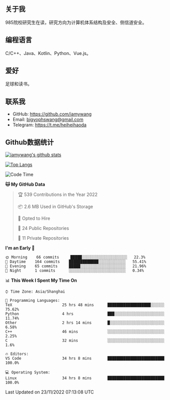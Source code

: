 ## 关于我

985院校研究生在读，研究方向为计算机体系结构及安全、侧信道安全。

## 编程语言

C/C++、Java、Kotlin、Python、Vue.js。

## 爱好

足球和读书。

## 联系我

- GitHub: https://github.com/iamywang
- Email: bigyophswang@gmail.com
- Telegram: https://t.me/heiheihaoda

## Github数据统计

[![iamywang's github stats](https://github-readme-stats.vercel.app/api?username=iamywang&count_private=true&show_icons=true)]()

[![Top Langs](https://github-readme-stats.vercel.app/api/top-langs/?username=iamywang&layout=compact)]()

<!--START_SECTION:waka-->
![Code Time](http://img.shields.io/badge/Code%20Time-618%20hrs%2014%20mins-blue)

**🐱 My GitHub Data** 

> 🏆 539 Contributions in the Year 2022
 > 
> 📦 2.6 MB Used in GitHub's Storage 
 > 
> 💼 Opted to Hire
 > 
> 📜 24 Public Repositories 
 > 
> 🔑 11 Private Repositories  
 > 
**I'm an Early 🐤** 

```text
🌞 Morning    66 commits     █████░░░░░░░░░░░░░░░░░░░░   22.3% 
🌆 Daytime    164 commits    █████████████░░░░░░░░░░░░   55.41% 
🌃 Evening    65 commits     █████░░░░░░░░░░░░░░░░░░░░   21.96% 
🌙 Night      1 commits      ░░░░░░░░░░░░░░░░░░░░░░░░░   0.34%

```


📊 **This Week I Spent My Time On** 

```text
⌚︎ Time Zone: Asia/Shanghai

💬 Programming Languages: 
TeX                      25 hrs 48 mins      ███████████████████░░░░░░   75.62% 
Python                   4 hrs               ███░░░░░░░░░░░░░░░░░░░░░░   11.74% 
Other                    2 hrs 14 mins       █░░░░░░░░░░░░░░░░░░░░░░░░   6.58% 
C++                      46 mins             ░░░░░░░░░░░░░░░░░░░░░░░░░   2.25% 
C                        32 mins             ░░░░░░░░░░░░░░░░░░░░░░░░░   1.6%

🔥 Editors: 
VS Code                  34 hrs 8 mins       █████████████████████████   100.0%

💻 Operating System: 
Linux                    34 hrs 8 mins       █████████████████████████   100.0%

```


 Last Updated on 23/11/2022 07:13:08 UTC
<!--END_SECTION:waka-->
